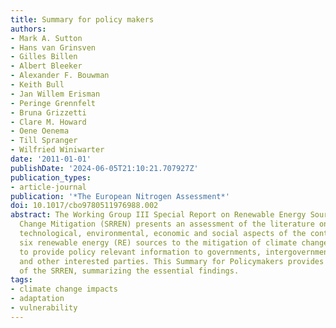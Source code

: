 ```yaml
---
title: Summary for policy makers
authors:
- Mark A. Sutton
- Hans van Grinsven
- Gilles Billen
- Albert Bleeker
- Alexander F. Bouwman
- Keith Bull
- Jan Willem Erisman
- Peringe Grennfelt
- Bruna Grizzetti
- Clare M. Howard
- Oene Oenema
- Till Spranger
- Wilfried Winiwarter
date: '2011-01-01'
publishDate: '2024-06-05T21:10:21.707927Z'
publication_types:
- article-journal
publication: '*The European Nitrogen Assessment*'
doi: 10.1017/cbo9780511976988.002
abstract: The Working Group III Special Report on Renewable Energy Sources and Climate
  Change Mitigation (SRREN) presents an assessment of the literature on the scientific,
  technological, environmental, economic and social aspects of the contribution of
  six renewable energy (RE) sources to the mitigation of climate change. It is intended
  to provide policy relevant information to governments, intergovernmental processes
  and other interested parties. This Summary for Policymakers provides an overview
  of the SRREN, summarizing the essential findings.
tags:
- climate change impacts
- adaptation
- vulnerability
---
```

